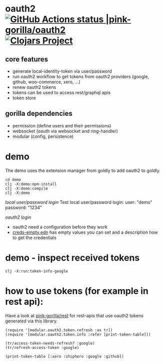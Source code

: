 # oauth2 [![GitHub Actions status |pink-gorilla/oauth2](https://github.com/pink-gorilla/oauth2/workflows/CI/badge.svg)](https://github.com/pink-gorilla/oauth2/actions?workflow=CI)[![Clojars Project](https://img.shields.io/clojars/v/org.pinkgorilla/oauth2.svg)](https://clojars.org/org.pinkgorilla/oauth2)


## core features
- generate local-identity-token via user/password
- run oauth2 workflow to get tokens from oauth2 providers (google, github, woo-commerce, xero, ...)
- renew oauth2 tokens
- tokens can be used to access rest/graphql apis
- token store

## gorilla dependencies
- permission (define users and their permissions)
- websocket (oauth via websocket and ring-handler)
- modular (config, persistence)

# demo

The demo uses the extension manager from goldly to add oauth2 to goldly.

```
cd demo
clj -X:demo:npm-install
clj -X:demo:compile
clj -X:demo
```

*local user/password login*
Test local user/password login: user: "demo" password: "1234"

*oauth2 login*
- oauth2 need a configuration before they work
- [creds-empty.edn](https://github.com/pink-gorilla/oauth2/blob/main/creds-empty.edn) has empty values you can set and a description how to get the credentials


# demo - inspect received tokens
```
clj -X:run:token-info-google

```

# how to use tokens (for example in rest api):

Have a look at [pink-gorilla/rest](https://github.com/pink-gorilla/rest) for rest-apis that use oauth2 tokens generated via this library.

```
(require '[modular.oauth2.token.refresh :as tr])
(require '[modular.oauth2.token.info :refer [print-token-table]])

(tr/access-token-needs-refresh? :google)
(tr/refresh-access-token :google)

(print-token-table [:xero :shiphero :google :github])
```

